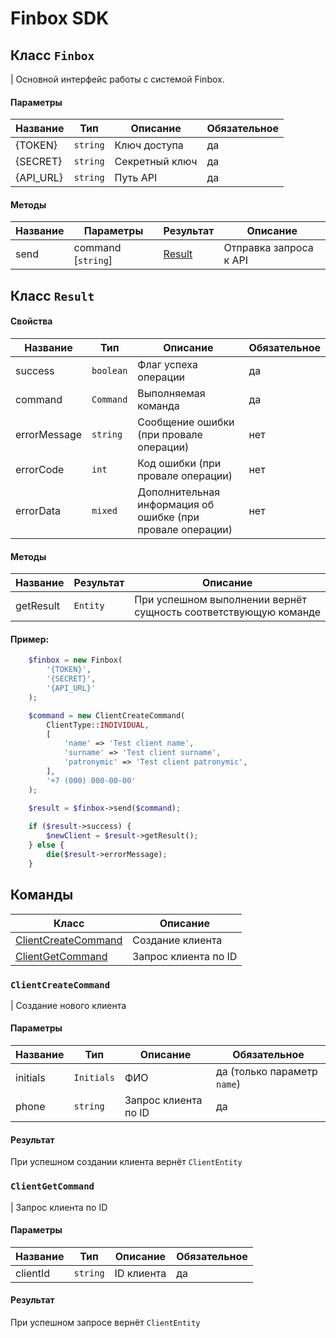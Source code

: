# Finbox SDK


## Класс `Finbox`
| Основной интерфейс работы с системой Finbox.

#### Параметры
| Название  | Тип      | Описание       | Обязательное |
|-----------|----------|----------------|--------------|
| {TOKEN}   | `string` | Ключ доступа   | да           |
| {SECRET}  | `string` | Секретный ключ | да           |
| {API_URL} | `string` | Путь API       | да           |

#### Методы
| Название  | Параметры          | Результат         | Описание               |
|-----------|--------------------|-------------------|------------------------|
| send      | command [`string`] | [Result](#result) | Отправка запроса к API |


## Класс `Result`
#### Свойства
| Название     | Тип       | Описание                                                   | Обязательное |
|--------------|-----------|------------------------------------------------------------|--------------|
| success      | `boolean` | Флаг успеха операции                                       | да           |
| command      | `Command` | Выполняемая команда                                        | да           |
| errorMessage | `string`  | Сообщение ошибки (при провале операции)                    | нет          |
| errorCode    | `int`     | Код ошибки (при провале операции)                          | нет          |
| errorData    | `mixed`   | Дополнительная информация об ошибке (при провале операции) | нет          |

#### Методы
| Название  | Результат | Описание                                                        |
|-----------|-----------|-----------------------------------------------------------------|
| getResult | `Entity`  | При успешном выполнении вернёт сущность соответствующую команде |


#### Пример:
```php
    $finbox = new Finbox(
        '{TOKEN}',
        '{SECRET}',
        '{API_URL}'
    );

    $command = new ClientCreateCommand(
        ClientType::INDIVIDUAL,
        [
            'name' => 'Test client name',
            'surname' => 'Test client surname',
            'patronymic' => 'Test client patronymic',
        ],
        '+7 (000) 000-00-00'
    );

    $result = $finbox->send($command);
    
    if ($result->success) {
        $newClient = $result->getResult();    
    } else {
        die($result->errorMessage);
    }
```


## Команды
| Класс                                       | Описание             |
|---------------------------------------------|----------------------|
| [ClientCreateCommand](#clientcreatecommand) | Создание клиента     |
| [ClientGetCommand](#clientgetcommand)       | Запрос клиента по ID |

### `ClientCreateCommand`
| Создание нового клиента

#### Параметры
| Название | Тип        | Описание             | Обязательное                |
|----------|------------|----------------------|-----------------------------|
| initials | `Initials` | ФИО                  | да (только параметр `name`) |
| phone    | `string`   | Запрос клиента по ID | да                          |

#### Результат
При успешном создании клиента вернёт `ClientEntity`

### `ClientGetCommand`
| Запрос клиента по ID

#### Параметры
| Название | Тип        | Описание   | Обязательное                |
|----------|------------|------------|-----------------------------|
| clientId | `string`   | ID клиента | да                          |

#### Результат
При успешном запросе вернёт `ClientEntity`
